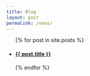 ```yaml
---
title: Blog
layout: post
permalink: /news/
---
```

<!-- <div id="primary">
    <h1>News</h1>
    <div id="feed"></div>
</div> -->

<div class="primary">
<ul>
  {% for post in site.posts %}
    <li>
      <a href="{{ post.url }}">
      <h4>{{ post.title }}</h4>
      </a>
    </li>
  {% endfor %}
</ul>
</div>